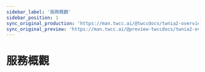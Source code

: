 ```yaml
---
sidebar_label: '服務概觀'
sidebar_position: 1
sync_original_production: 'https://man.twcc.ai/@twccdocs/twnia2-overview-en' 
sync_original_preview: 'https://man.twcc.ai/@preview-twccdocs/twnia2-overview-en'
---
```



# 服務概觀


